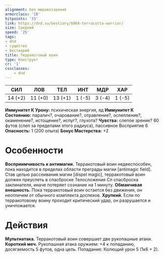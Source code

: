 ```yaml
---
alignment: без мировоззрения
armorclass: '18'
hitpoints: '33'
link: https://dnd.su/bestiary/6068-terracotta-warrior/
size: Средний
speed: '25'
tags:
- dnd
- существо
- бестиарий
title: Терракотовый воин
type: Конструкт
cr: '1'
cssclasses:
    - dnd
---
```



| СИЛ | ЛОВ | ТЕЛ | ИНТ | МДР | ХАР |
|---|---|---|---|---|---|
| 14 (+2) | 11 (+0) | 13 (+1) | 1 (-5) | 3 (-4) | 1 (-5) |
**Иммунитет К Урону:** психическая энергия, яд
**Иммунитет К Состоянию:** паралич?, очарование?, отравление?, ослепление?, окаменение?, истощение?, испуг?, глухота?
**Чувства:** слепое зрение? 60 футов (слеп за пределами этого радиуса), пассивное Восприятие 6
**Опасность:** 1 (200 опыта)
**Бонус Мастерства:** +2


# Особенности
**Восприимчивость к антимагии.** Терракотовый воин недееспособен, пока находится в пределах области преграды магии [antimagic field]. Став целью рассеивания магии [dispel magic], терракотовый воин должен преуспеть в спасброске Телосложения Сл спасброска заклинателя, иначе потеряет сознание на 1 минуту.
**Обманчивая внешность.** Пока терракотовый воин остается без движения, он неотличим от обычного комплекта доспехов.
**Хрупкий.** Если по терракотовому воину проходит критический удар, он разрушается и уничтожается.


# Действия
**Мультиатака.** Терракотовый воин совершает две рукопашные атаки.
**Короткий меч.** Рукопашная атака оружием: +4 к попаданию, досягаемость 5 футов, одна цель. Попадание: Колющий урон 5 (1к6 + 2).